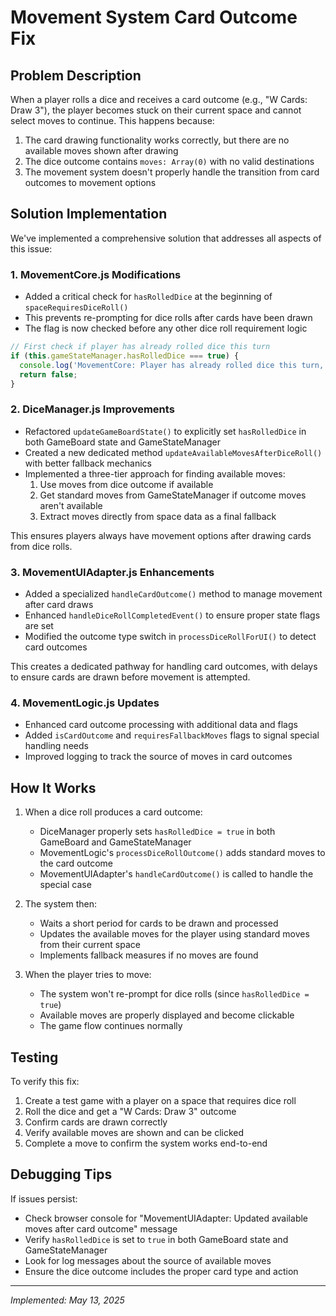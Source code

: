 # Movement System Card Outcome Fix

## Problem Description

When a player rolls a dice and receives a card outcome (e.g., "W Cards: Draw 3"), the player becomes stuck on their current space and cannot select moves to continue. This happens because:

1. The card drawing functionality works correctly, but there are no available moves shown after drawing
2. The dice outcome contains `moves: Array(0)` with no valid destinations
3. The movement system doesn't properly handle the transition from card outcomes to movement options

## Solution Implementation

We've implemented a comprehensive solution that addresses all aspects of this issue:

### 1. MovementCore.js Modifications

- Added a critical check for `hasRolledDice` at the beginning of `spaceRequiresDiceRoll()`
- This prevents re-prompting for dice rolls after cards have been drawn
- The flag is now checked before any other dice roll requirement logic

```javascript
// First check if player has already rolled dice this turn
if (this.gameStateManager.hasRolledDice === true) {
  console.log('MovementCore: Player has already rolled dice this turn, not requiring another roll');
  return false;
}
```

### 2. DiceManager.js Improvements

- Refactored `updateGameBoardState()` to explicitly set `hasRolledDice` in both GameBoard state and GameStateManager
- Created a new dedicated method `updateAvailableMovesAfterDiceRoll()` with better fallback mechanics
- Implemented a three-tier approach for finding available moves:
  1. Use moves from dice outcome if available
  2. Get standard moves from GameStateManager if outcome moves aren't available
  3. Extract moves directly from space data as a final fallback

This ensures players always have movement options after drawing cards from dice rolls.

### 3. MovementUIAdapter.js Enhancements

- Added a specialized `handleCardOutcome()` method to manage movement after card draws
- Enhanced `handleDiceRollCompletedEvent()` to ensure proper state flags are set
- Modified the outcome type switch in `processDiceRollForUI()` to detect card outcomes

This creates a dedicated pathway for handling card outcomes, with delays to ensure cards are drawn before movement is attempted.

### 4. MovementLogic.js Updates

- Enhanced card outcome processing with additional data and flags
- Added `isCardOutcome` and `requiresFallbackMoves` flags to signal special handling needs
- Improved logging to track the source of moves in card outcomes

## How It Works

1. When a dice roll produces a card outcome:
   - DiceManager properly sets `hasRolledDice = true` in both GameBoard and GameStateManager
   - MovementLogic's `processDiceRollOutcome()` adds standard moves to the card outcome
   - MovementUIAdapter's `handleCardOutcome()` is called to handle the special case

2. The system then:
   - Waits a short period for cards to be drawn and processed
   - Updates the available moves for the player using standard moves from their current space
   - Implements fallback measures if no moves are found

3. When the player tries to move:
   - The system won't re-prompt for dice rolls (since `hasRolledDice = true`)
   - Available moves are properly displayed and become clickable
   - The game flow continues normally

## Testing

To verify this fix:
1. Create a test game with a player on a space that requires dice roll
2. Roll the dice and get a "W Cards: Draw 3" outcome
3. Confirm cards are drawn correctly
4. Verify available moves are shown and can be clicked
5. Complete a move to confirm the system works end-to-end

## Debugging Tips

If issues persist:
- Check browser console for "MovementUIAdapter: Updated available moves after card outcome" message
- Verify `hasRolledDice` is set to `true` in both GameBoard state and GameStateManager
- Look for log messages about the source of available moves
- Ensure the dice outcome includes the proper card type and action

---

*Implemented: May 13, 2025*
